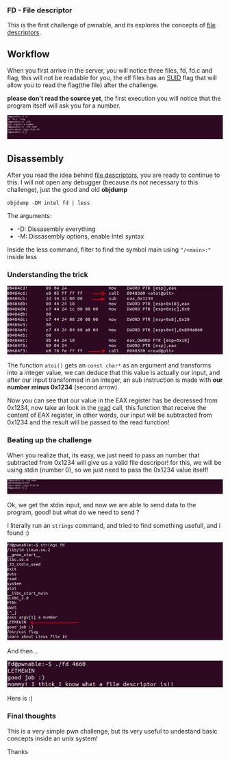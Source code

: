 ### FD - File descriptor


This is the first challenge of pwnable, and its explores the concepts of [file descriptors](https://www.bottomupcs.com/file_descriptors.xhtml).


## Workflow

When you first arrive in the server, you will notice three files, fd, fd.c and flag, this will not be readable for you, the elf files has an [SUID](https://en.wikipedia.org/wiki/Setuid) flag that will allow you to read the flag(the file) after the challenge.

**please don't read the source yet**, the first execution you will notice that the program itself will ask you for a number.


![](screenshots/dir.png)


## Disassembly 

After you read the idea behind [file descriptors](https://www.bottomupcs.com/file_descriptors.xhtml), you are ready to continue to this. I will not open any debugger (because its not necessary to this challenge), just the good and old **objdump**

```
objdump -DM intel fd | less
```
The arguments:

- -D: Dissasembly everything
- -M: Dissasembly options, enable Intel syntax


Inside the less command, filter to find the symbol main using 
    ```
        "/<main>:"
    ```
inside less

### Understanding the trick

![](screenshots/disas_main.png)



The function ```atoi()``` gets an ```const char*``` as an argument and transforms into a integer value, we can deduce that this value is actually our input, and after our input transformed in an integer, an sub instruction is made with **our number minus 0x1234** (second arrow).

Now you can see that our value in the EAX register has be decressed from 0x1234, now take an look in the [read](http://man7.org/linux/man-pages/man2/read.2.html) call, this function that receive the content of EAX register, in other words, our input will be subtracted from 0x1234 and the result will be passed to the read function!

### Beating up the challenge

When you realize that, its easy, we just need to pass an number that subtracted from 0x1234 will give us a valid file descripor! for this, we will be using stdin (number 0), so we just need to pass the 0x1234 value itself!

![](screenshots/first_try.png)

Ok, we get the stdin input, and now we are able to send data to the program, good! but what do we need to send ? 

I literally run an ```strings``` command, and tried to find something usefull, and i found :)

![](screenshots/pass.png)

And then...

![](screenshots/flag.png)

Here is :)


### Final thoughts

This is a very simple pwn challenge, but its very useful to undestand basic concepts inside an unix system!

Thanks